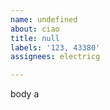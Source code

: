```yaml
---         
name: undefined
about: ciao
title: null
labels: '123, 43380'
assignees: electricg

---         
```


body a
